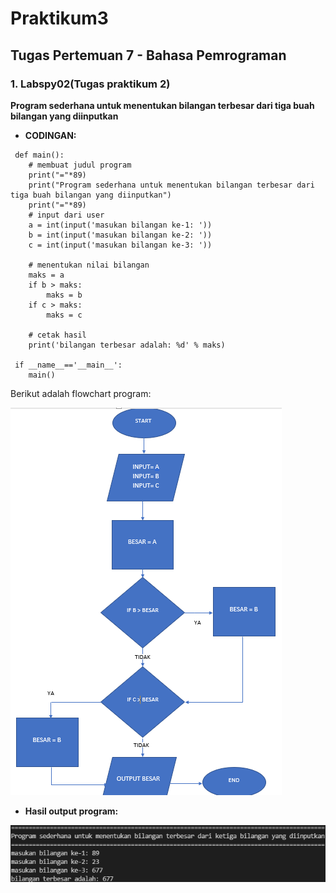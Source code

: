 # Praktikum3
## Tugas Pertemuan 7 - Bahasa Pemrograman

### 1. Labspy02(Tugas praktikum 2)
**Program sederhana untuk menentukan bilangan terbesar dari tiga buah bilangan yang diinputkan**

* **CODINGAN:**
```
 def main():
    # membuat judul program
    print("="*89)
    print("Program sederhana untuk menentukan bilangan terbesar dari tiga buah bilangan yang diinputkan")
    print("="*89)
    # input dari user
    a = int(input('masukan bilangan ke-1: '))
    b = int(input('masukan bilangan ke-2: '))
    c = int(input('masukan bilangan ke-3: '))
 
    # menentukan nilai bilangan
    maks = a
    if b > maks:
        maks = b
    if c > maks:
        maks = c
 
    # cetak hasil
    print('bilangan terbesar adalah: %d' % maks)
 
 if __name__=='__main__':
    main()
```
Berikut adalah flowchart program:

![Gambar 1](screenshoot/flowchart.png)

* **Hasil output program:**

![Gambar 2](screenshoot/ss.png)